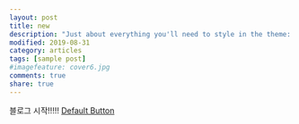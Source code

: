 ```yaml
---
layout: post
title: new
description: "Just about everything you'll need to style in the theme: headings, paragraphs, blockquotes, tables, code blocks, and more."
modified: 2019-08-31
category: articles
tags: [sample post]
#imagefeature: cover6.jpg
comments: true
share: true
---
```

블로그 시작!!!!!
<a href="#" class="button">Default Button</a>
